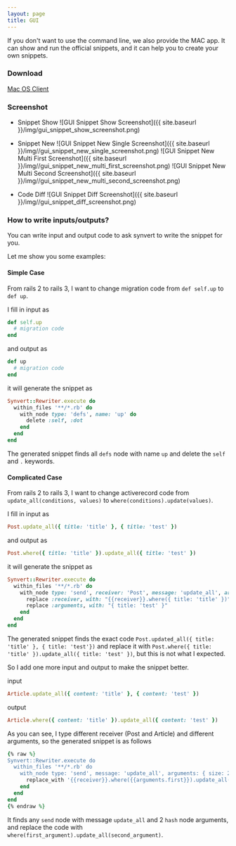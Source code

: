 ```yaml
---
layout: page
title: GUI
---
```


If you don't want to use the command line, we also provide the MAC app.
It can show and run the official snippets, and it can help you to create your own snippets.

### Download

[Mac OS Client](https://download-snippets.xinminlabs.com/download/latest/osx)

### Screenshot

* Snippet Show
![GUI Snippet Show Screenshot]({{ site.baseurl }}/img/gui_snippet_show_screenshot.png)

* Snippet New
![GUI Snippet New Single Screenshot]({{ site.baseurl }}/img//gui_snippet_new_single_screenshot.png)
![GUI Snippet New Multi First Screenshot]({{ site.baseurl }}/img//gui_snippet_new_multi_first_screenshot.png)
![GUI Snippet New Multi Second Screenshot]({{ site.baseurl }}/img//gui_snippet_new_multi_second_screenshot.png)

* Code Diff
![GUI Snippet Diff Screenshot]({{ site.baseurl }}/img//gui_snippet_diff_screenshot.png)

### How to write inputs/outputs?

You can write input and output code to ask synvert to write the snippet for you.

Let me show you some examples:

#### Simple Case

From rails 2 to rails 3, I want to change migration code from `def self.up` to `def up`.

I fill in input as

```ruby
def self.up
  # migration code
end
```

and output as

```ruby
def up
  # migration code
end
```

it will generate the snippet as

```ruby
Synvert::Rewriter.execute do
  within_files '**/*.rb' do
    with_node type: 'defs', name: 'up' do
      delete :self, :dot
    end
  end
end
```

The generated snippet finds all `defs` node with name `up` and delete the `self` and `.` keywords.

#### Complicated Case

From rails 2 to rails 3, I want to change activerecord code from `update_all(conditions, values)` to `where(conditions).update(values)`.

I fill in input as

```ruby
Post.update_all({ title: 'title' }, { title: 'test' })
```

and output as

```ruby
Post.where({ title: 'title' }).update_all({ title: 'test' })
```

it will generate the snippet as

```ruby
Synvert::Rewriter.execute do
  within_files '**/*.rb' do
    with_node type: 'send', receiver: 'Post', message: 'update_all', arguments: { size: 2, first: { type: 'hash', title_value: "'title'" }, second: { type: 'hash', title_value: "'test'" } } do
      replace :receiver, with: "{{receiver}}.where({ title: 'title' })"
      replace :arguments, with: "{ title: 'test' }"
    end
  end
end
```

The generated snippet finds the exact code `Post.updated_all({ title: 'title' }, { title: 'test'})` and replace it with `Post.where({ title: 'title' }).update_all({ title: 'test' })`, but this is not what I expected.

So I add one more input and output to make the snippet better.

input

```ruby
Article.update_all({ content: 'title' }, { content: 'test' })
```

output

```ruby
Article.where({ content: 'title' }).update_all({ content: 'test' })
```

As you can see, I type different receiver (Post and Article) and different arguments, so the generated snippet is as follows

```ruby
{% raw %}
Synvert::Rewriter.execute do
  within_files '**/*.rb' do
    with_node type: 'send', message: 'update_all', arguments: { size: 2, first: { type: 'hash' }, second: { type: 'hash' } } do
      replace_with '{{receiver}}.where({{arguments.first}}).update_all({{arguments.second}})'
    end
  end
end
{% endraw %}
```

It finds any `send` node with message `update_all` and 2 `hash` node arguments, and replace the code with `where(first_argument).update_all(second_argument)`.